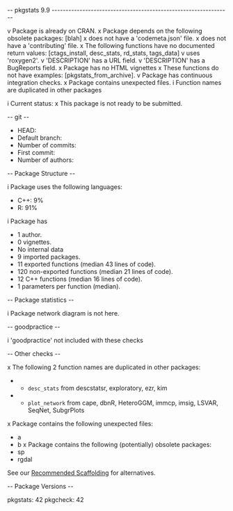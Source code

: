 
-- pkgstats 9.9 ----------------------------------------------------------------

v Package is already on CRAN.
x Package depends on the following obsolete packages: [blah]
x does not have a 'codemeta.json' file.
x does not have a 'contributing' file.
x The following functions have no documented return values: [ctags_install, desc_stats, rd_stats, tags_data]
v uses 'roxygen2'.
v 'DESCRIPTION' has a URL field.
v 'DESCRIPTION' has a BugReports field.
x Package has no HTML vignettes
x These functions do not have examples: [pkgstats_from_archive].
v Package has continuous integration checks.
x Package contains unexpected files.
i Function names are duplicated in other packages

i Current status:
x This package is not ready to be submitted.


-- git --

* HEAD:
* Default branch:
* Number of commits:
* First commit:
* Number of authors:


-- Package Structure --

i Package uses the following languages:
* C++: 9%
* R: 91%

i Package has
* 1 author.
* 0 vignettes.
* No internal data
* 9 imported packages.
* 11 exported functions (median 43 lines of code).
* 120 non-exported functions (median 21 lines of code).
* 12 C++ functions (median 16 lines of code).
* 1 parameters per function (median).

-- Package statistics --


i Package network diagram is not here.


-- goodpractice --

i 'goodpractice' not included with these checks

-- Other checks --

x The following 2 function names are duplicated in other packages:
  * - `desc_stats` from descstatsr, exploratory, ezr, kim
  * - `plot_network` from cape, dbnR, HeteroGGM, immcp, imsig, LSVAR, SeqNet,
  SubgrPlots


x Package contains the following unexpected files:
  * a
  * b
x Package contains the following (potentially) obsolete packages:
  * sp
  * rgdal

See our [Recommended
Scaffolding](https://devguide.ropensci.org/building.html?q=scaffol#recommended-scaffolding)
for alternatives.

-- Package Versions --

  pkgstats: 42
  pkgcheck: 42
